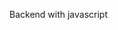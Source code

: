 Backend with javascript 




<!-- npm packages used:
1.mongoose 
2.express
3.mongoose-aggregate-paginate-v2
4.bcrypt -- for password encryption
5.jsonwebtoken
6.cloudinary -- file uploading
7.Multer-middleware for handling file uploading
 -->